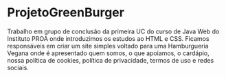 # ProjetoGreenBurger
Trabalho em grupo de conclusão da primeira UC do curso de Java Web do Instituto PROA onde introduzimos os estudos ao HTML e CSS. Ficamos responsáveis em criar um site simples voltado para uma Hamburgueria Vegana onde é apresentado quem somos, o que apoiamos, o cardápio, nossa política de cookies, política de privacidade, termos de uso e redes sociais.  
